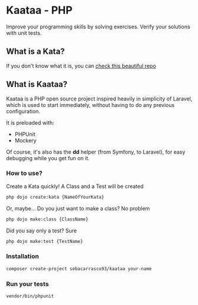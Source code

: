 # Kaataa - PHP

Improve your programming skills by solving exercises. Verify your solutions with unit tests.

## What is a Kata?

If you don't know what it is, you can [check this beautiful repo](https://github.com/gamontal/awesome-katas#introduction)

## What is Kaataa?

Kaataa is a PHP open source project inspired heavily in simplicity of Laravel, which is used to start immediately, without having to do any previous configuration.

It is preloaded with:

- PHPUnit
- Mockery

Of course, it's also has the **dd** helper (from Symfony, to Laravel), for easy debugging while you get fun on it.


### How to use?

Create a Kata quickly! A Class and a Test will be created
```sh
php dojo create:kata {NameOfYourKata}
```

Or, maybe... Do you just want to make a class? No problem
```sh
php dojo make:class {ClassName}
```

Did you say only a test? Sure
```sh
php dojo make:test {TestName}
```

### Installation

```sh
composer create-project sebacarrasco93/kaataa your-name
```

### Run your tests
```sh
vendor/bin/phpunit
```
